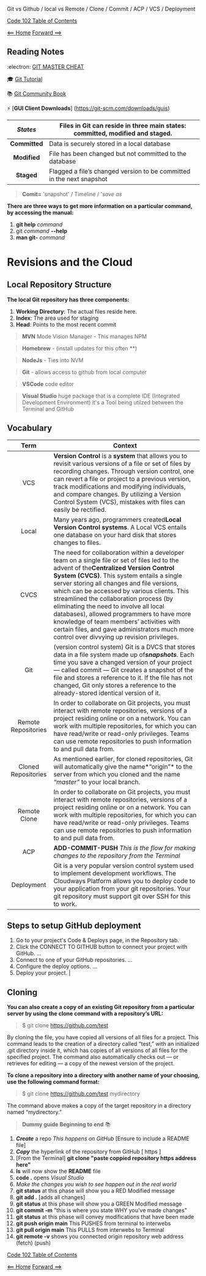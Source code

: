 Git vs Github / local vs Remote / Clone / Commit / ACP / VCS / Deployment

[Code 102 Table of Contents](CodeFellows_102.md)

[<== Home](README.md) [Forward ==>](html_markup_semantics_wireframe_personas_meta_content_element_tag_attribute_structure_vs_presentation.md)

## Reading Notes

:electron: [GIT MASTER CHEAT](https://overapi.com/git)

:mortar_board: [Git Tutorial](https://blog.udemy.com/git-tutorial-a-comprehensive-guide/#4_1)

:books: [Git Community Book](http://alx.github.io/gitbook/)

:zap: [**GUI Client Downloads**] (https://git-scm.com/downloads/guis)


| ***States*** | Files in Git can reside in three main states: committed, modified and staged. |
| :-: | - |
| **Committed** | Data is securely stored in a local database |
| **Modified** | File has been changed but not committed to the database |
| **Staged** | Flagged a file’s changed version to be committed in the next snapshot |

> **Comit=** 'snapshot' / Timeline / '*save as*

**There are three ways to get more information on a particular command,
by accessing the manual:**

1. **git help** *command*
2. git *command* **--help**
3. **man git-** *command*

# Revisions and the Cloud

## Local Repository Structure

**The local Git repository has three components:**

1. **Working Directory**: The actual files reside here.
2. **Index**: The area used for staging
3. **Head**: Points to the most recent commit

> **MVN** Mode Vision Manager - This manages NPM

> **Homebrew** - (install updates for this often **)

> **NodeJs** - Ties into NVM

> **Git** - allows access to github from local computer

> **VSCode** code editor

> **Visual Studio** huge package that is a complete IDE (Integrated Development Environment) it's a Tool being utilzed between the Terminal and GitHub

## Vocabulary


| **Term** | **Context** |
| :-: | - |
| VCS | **Version Control** is a **system** that allows you to revisit various versions of a file or set of files by recording changes. Through version control, one can revert a file or project to a previous version, track modifications and modifying individuals, and compare changes. By utilizing a Version Control System (VCS), mistakes with files can easily be rectified. |
| Local | Many years ago, programmers created**Local Version Control systems**. A Local VCS entails one database on your hard disk that stores changes to files. |
| CVCS | The need for collaboration within a developer team on a single file or set of files led to the advent of the**Centralized Version Control System (CVCS)**. This system entails a single server storing all changes and file versions, which can be accessed by various clients. This streamlined the collaboration process (by eliminating the need to involve all local databases), allowed programmers to have more knowledge of team members’ activities with certain files, and gave administrators much more control over divvying up revision privileges. |
| Git | (version control system) Git is a DVCS that stores data in a file system made up of***snapshots***. Each time you save a changed version of your project — called commit — Git creates a snapshot of the file and stores a reference to it. If the file has not changed, Git only stores a reference to the already-stored identical version of it. |
| Remote Repositories | In order to collaborate on Git projects, you must interact with remote repositories, versions of a project residing online or on a network. You can work with multiple repositories, for which you can have read/write or read-only privileges. Teams can use remote repositories to push information to and pull data from. |
| Cloned Repositories | As mentioned earlier, for cloned repositories, Git will automatically give the name*“origin”* to the server from which you cloned and the name *“master”* to your local branch. |
| Remote Clone | In order to collaborate on Git projects, you must interact with remote repositories, versions of a project residing online or on a network. You can work with multiple repositories, for which you can have read/write or read-only privileges. Teams can use remote repositories to push information to and pull data from. |
| ACP | **ADD-COMMIT-PUSH** *This is the flow for making changes to the repository from the Terminal* |
| Deployment | Git is a very popular version control system used to implement development workflows. The Cloudways Platform allows you to deploy code to your application from your git repositories. Your git repository must support git over SSH for this to work. |

## Steps to setup GitHub deployment

1. Go to your project's Code & Deploys page, in the Repository tab.
2. Click the CONNECT TO GITHUB button to connect your project with GitHub. ...
3. Connect to one of your GitHub repositories. ...
4. Configure the deploy options. ...
5. Deploy your project.  |

## Cloning

**You can also create a copy of an existing Git repository from a particular server by using the clone command with a repository’s URL:**

> $ git clone https://github.com/test

By cloning the file, you have copied all versions of all files for a project. This command leads to the creation of a directory called “test,” with an initialized .git directory inside it, which has copies of all versions of all files for the specified project. The command also automatically checks out — or retrieves for editing — a copy of the newest version of the project.

**To clone a repository into a directory with another name of your choosing, use the following command format:**

> $ git clone https://github.com/test mydirectory

The command above makes a copy of the target repository in a directory named “mydirectory.”

> **Dummy guide Beginning to end** :books:

1. ***Create*** a repo *This happens on GitHub* [Ensure to include a README file]
2. ***Copy*** the hyperlink of the repository from GitHub [ https ]
3. [From the Terminal] **git clone "paste coppied repository https address here"**
4. **ls** will now show the **README** file
5. **code .** opens *Visual Studio*
6. *Make the changes you wish to see happen out in the real world*
7. **git status** at this phase will show you a RED Modified message
8. **git add .** [adds all changes]
9. **git status** at this phase will show you a GREEN Modified message
10. **git commit -m** "this is where you state WHY you've made changes"
11. **git status** at this phase will convey modifications that have been made
12. **git push origin main** This PUSHES from terminal to interwebs
13. **git pull origin main** This PULLS from interwebs to Terminal
14. **git remote -v** shows you connected origin repository web address (fetch) (push)

[Code 102 Table of Contents](CodeFellows_102.md)

[<== Home](README.md) [Forward ==>](html_markup_semantics_wireframe_personas_meta_content_element_tag_attribute_structure_vs_presentation.md)
